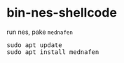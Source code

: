 # bin-nes-shellcode
<p>run nes, pake <code>mednafen</code></p>
<p><pre>
sudo apt update
sudo apt install mednafen
</pre></p>
